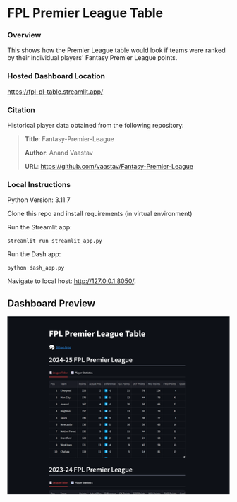 # FPL Premier League Table

### Overview
This shows how the Premier League table would look if teams were ranked by their individual players' Fantasy Premier League points.

### Hosted Dashboard Location
https://fpl-pl-table.streamlit.app/

### Citation

Historical player data obtained from the following repository:
> **Title**: Fantasy-Premier-League
> 
> **Author**: Anand Vaastav
> 
> **URL**: https://github.com/vaastav/Fantasy-Premier-League


### Local Instructions
Python Version: 3.11.7

Clone this repo and install requirements (in virtual environment)

Run the Streamlit app:
```
streamlit run streamlit_app.py
```

Run the Dash app:
```
python dash_app.py
```

Navigate to local host: http://127.0.0.1:8050/.


## Dashboard Preview
![](assets/dashboard_preview.png)